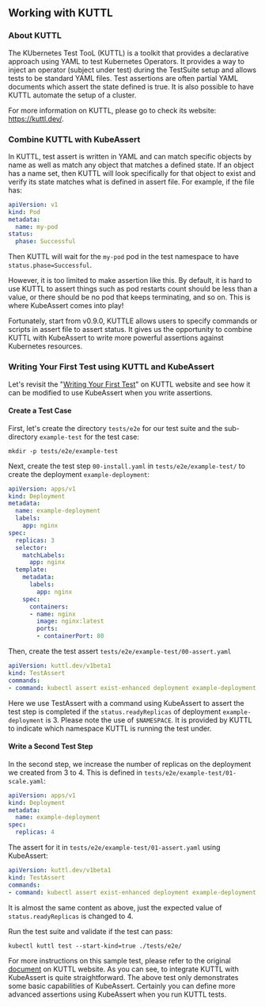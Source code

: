 ## Working with KUTTL

### About KUTTL

The KUbernetes Test TooL (KUTTL) is a toolkit that provides a declarative approach using YAML to test Kubernetes Operators. It provides a way to inject an operator (subject under test) during the TestSuite setup and allows tests to be standard YAML files. Test assertions are often partial YAML documents which assert the state defined is true. It is also possible to have KUTTL automate the setup of a cluster.

For more information on KUTTL, please go to check its website: https://kuttl.dev/.

### Combine KUTTL with KubeAssert

In KUTTL, test assert is written in YAML and can match specific objects by name as well as match any object that matches a defined state. If an object has a name set, then KUTTL will look specifically for that object to exist and verify its state matches what is defined in assert file. For example, if the file has:
```yaml
apiVersion: v1
kind: Pod
metadata:
  name: my-pod
status:
  phase: Successful
```

Then KUTTL will wait for the `my-pod` pod in the test namespace to have `status.phase=Successful`.

However, it is too limited to make assertion like this. By default, it is hard to use KUTTL to assert things such as pod restarts count should be less than a value, or there should be no pod that keeps terminating, and so on. This is where KubeAssert comes into play!

Fortunately, start from v0.9.0, KUTTLE allows users to specify commands or scripts in assert file to assert status. It gives us the opportunity to combine KUTTL with KubeAssert to write more powerful assertions against Kubernetes resources.

### Writing Your First Test using KUTTL and KubeAssert

Let's revisit the "[Writing Your First Test](https://kuttl.dev/docs/kuttl-test-harness.html#writing-your-first-test)" on KUTTL website and see how it can be modified to use KubeAssert when you write assertions.

#### Create a Test Case

First, let's create the directory `tests/e2e` for our test suite and the sub-directory `example-test` for the test case:
```shell
mkdir -p tests/e2e/example-test
```

Next, create the test step `00-install.yaml` in `tests/e2e/example-test/` to create the deployment `example-deployment`:
```yaml
apiVersion: apps/v1
kind: Deployment
metadata:
  name: example-deployment
  labels:
    app: nginx
spec:
  replicas: 3
  selector:
    matchLabels:
      app: nginx
  template:
    metadata:
      labels:
        app: nginx
    spec:
      containers:
      - name: nginx
        image: nginx:latest
        ports:
        - containerPort: 80
```

Then, create the test assert `tests/e2e/example-test/00-assert.yaml`
```yaml
apiVersion: kuttl.dev/v1beta1
kind: TestAssert
commands:
- command: kubectl assert exist-enhanced deployment example-deployment -n $NAMESPACE --field-selector status.readyReplicas=3
```

Here we use TestAssert with a command using KubeAssert to assert the test step is completed if the `status.readyReplicas` of deployment `example-deployment` is 3. Please note the use of `$NAMESPACE`. It is provided by KUTTL to indicate which namespace KUTTL is running the test under.


#### Write a Second Test Step

In the second step, we increase the number of replicas on the deployment we created from 3 to 4. This is defined in `tests/e2e/example-test/01-scale.yaml`:
```yaml
apiVersion: apps/v1
kind: Deployment
metadata:
  name: example-deployment
spec:
  replicas: 4
```

The assert for it in `tests/e2e/example-test/01-assert.yaml` using KubeAssert:
```yaml
apiVersion: kuttl.dev/v1beta1
kind: TestAssert
commands:
- command: kubectl assert exist-enhanced deployment example-deployment -n $NAMESPACE --field-selector status.readyReplicas=4
```

It is almost the same content as above, just the expected value of `status.readyReplicas` is changed to 4.
 
Run the test suite and validate if the test can pass:
```shell
kubectl kuttl test --start-kind=true ./tests/e2e/
```

For more instructions on this sample test, please refer to the original [document](https://kuttl.dev/docs/kuttl-test-harness.html#writing-your-first-test) on KUTTL website. As you can see, to integrate KUTTL with KubeAssert is quite straightforward. The above test only demonstrates some basic capabilities of KubeAssert. Certainly you can define more advanced assertions using KubeAssert when you run KUTTL tests.
